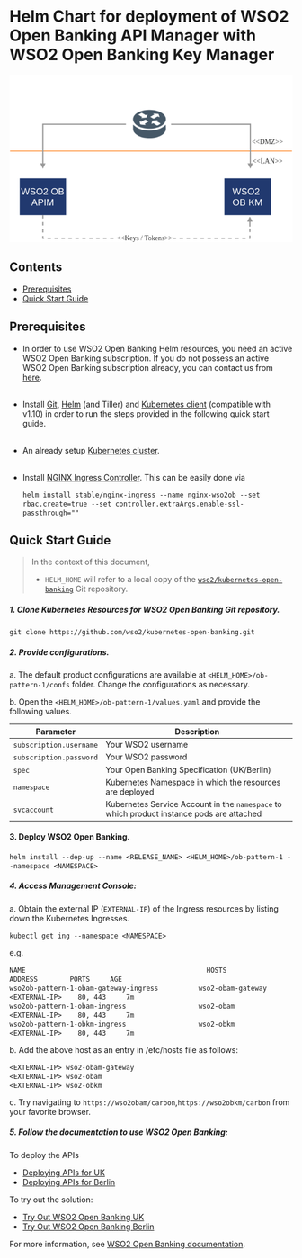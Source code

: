 # Helm Chart for deployment of WSO2 Open Banking API Manager with WSO2 Open Banking Key Manager

![WSO2 Open Banking Deployment Pattern 1](images/pattern1.png)

## Contents

* [Prerequisites](#prerequisites)
* [Quick Start Guide](#quick-start-guide)

## Prerequisites

* In order to use WSO2 Open Banking Helm resources, you need an active WSO2 Open Banking subscription. If you do not possess an active WSO2 Open Banking subscription already, you can contact us from [here](https://wso2.com/solutions/financial/open-banking/).<br><br>
 
* Install [Git](https://git-scm.com/book/en/v2/Getting-Started-Installing-Git), [Helm](https://github.com/kubernetes/helm/blob/master/docs/install.md)
(and Tiller) and [Kubernetes client](https://kubernetes.io/docs/tasks/tools/install-kubectl/) (compatible with v1.10) in order to run the 
steps provided in the following quick start guide.<br><br>

* An already setup [Kubernetes cluster](https://kubernetes.io/docs/setup).<br><br>

* Install [NGINX Ingress Controller](https://kubernetes.github.io/ingress-nginx/deploy/). This can be easily done via
  ```
  helm install stable/nginx-ingress --name nginx-wso2ob --set rbac.create=true --set controller.extraArgs.enable-ssl-passthrough=""
  ```

## Quick Start Guide    

>In the context of this document, <br>
>* `HELM_HOME` will refer to a local copy of the [`wso2/kubernetes-open-banking`](https://github.com/wso2/kubernetes-open-banking/)
Git repository. <br>

##### 1. Clone Kubernetes Resources for WSO2 Open Banking Git repository.

```
git clone https://github.com/wso2/kubernetes-open-banking.git
```

##### 2. Provide configurations.

a. The default product configurations are available at `<HELM_HOME>/ob-pattern-1/confs` folder. Change the
configurations as necessary.

b. Open the `<HELM_HOME>/ob-pattern-1/values.yaml` and provide the following values. 

| Parameter                       | Description                                                                               |
|---------------------------------|-------------------------------------------------------------------------------------------|
| `subscription.username`         | Your WSO2 username                                                                        |
| `subscription.password`         | Your WSO2 password                                                                        |
| `spec`                          | Your Open Banking Specification (UK/Berlin)                                               |
| `namespace`                     | Kubernetes Namespace in which the resources are deployed                                  |
| `svcaccount`                    | Kubernetes Service Account in the `namespace` to which product instance pods are attached |


#### 3. Deploy WSO2 Open Banking.

```
helm install --dep-up --name <RELEASE_NAME> <HELM_HOME>/ob-pattern-1 --namespace <NAMESPACE>
```

##### 4. Access Management Console:

a. Obtain the external IP (`EXTERNAL-IP`) of the Ingress resources by listing down the Kubernetes Ingresses.

  ```
  kubectl get ing --namespace <NAMESPACE>
  ```

e.g.

```
NAME                                             HOSTS                        ADDRESS        PORTS     AGE
wso2ob-pattern-1-obam-gateway-ingress          wso2-obam-gateway           <EXTERNAL-IP>    80, 443     7m
wso2ob-pattern-1-obam-ingress                  wso2-obam                   <EXTERNAL-IP>    80, 443     7m
wso2ob-pattern-1-obkm-ingress                  wso2-obkm                   <EXTERNAL-IP>    80, 443     7m
```

b. Add the above host as an entry in /etc/hosts file as follows:

  ```
  <EXTERNAL-IP>	wso2-obam-gateway
  <EXTERNAL-IP>	wso2-obam
  <EXTERNAL-IP>	wso2-obkm
  ```

c. Try navigating to `https://wso2obam/carbon`,`https://wso2obkm/carbon`  from your favorite browser.

##### 5. Follow the documentation to use WSO2 Open Banking:

To deploy the APIs
* [Deploying APIs for UK](https://docs.wso2.com/display/OB140/Deploying+APIs+for+UK)
* [Deploying APIs for Berlin](https://docs.wso2.com/display/OB140/Deploying+APIs+for+Berlin)

To try out the solution:
* [Try Out WSO2 Open Banking UK](https://docs.wso2.com/display/OB140/Try+Out+WSO2+Open+Banking+UK)
* [Try Out WSO2 Open Banking Berlin](https://docs.wso2.com/display/OB140/Try+Out+WSO2+Open+Banking+Berlin?src=sidebar)

For more information, see [WSO2 Open Banking documentation](https://docs.wso2.com/display/OB140).
